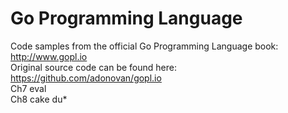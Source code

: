# Go Programming Language
Code samples from the official Go Programming Language book: http://www.gopl.io
<br />
Original source code can be found here: https://github.com/adonovan/gopl.io
<br />
Ch7 eval
<br />
Ch8 cake	du*

